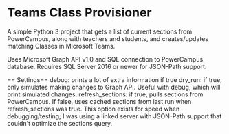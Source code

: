 # Teams Class Provisioner

A simple Python 3 project that gets a list of current sections from PowerCampus, along with teachers and students, and creates/updates matching Classes in Microsoft Teams.

Uses Microsoft Graph API v1.0 and SQL connection to PowerCampus database. Requires SQL Server 2016 or newer for JSON-Path support.

== Settings== 
debug: prints a lot of extra information if true
dry_run: if true, only simulates making changes to Graph API. Useful with debug, which will print simulated changes.
refresh_sections: if true, pulls sections from PowerCampus. If false, uses cached sections from last run when refresh_sections was true. This option exists for speed when debugging/testing; I was using a linked server with JSON-Path support that couldn't optimize the sections query.